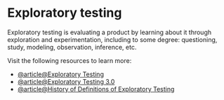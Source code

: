 # Exploratory testing

Exploratory testing is evaluating a product by learning about it through exploration and experimentation, including to some degree: questioning, study, modeling, observation, inference, etc.

Visit the following resources to learn more:

- [@article@Exploratory Testing](https://www.satisfice.com/exploratory-testing)
- [@article@Exploratory Testing 3.0](https://www.satisfice.com/blog/archives/1509)
- [@article@History of Definitions of Exploratory Testing](https://www.satisfice.com/blog/archives/1504)
